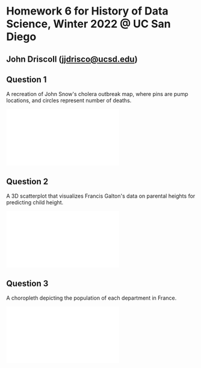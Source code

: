 # Homework 6 for History of Data Science, Winter 2022 @ UC San Diego
## John Driscoll (jjdrisco@ucsd.edu)

## Question 1
A recreation of John Snow's cholera outbreak map, where pins are pump locations, and circles represent number of deaths.
<iframe src='snow-map.html' frameBorder=0></iframe>
<br>

## Question 2
A 3D scatterplot that visualizes Francis Galton's data on parental heights for predicting child height.
<iframe src='galton_fig.html' frameBorder=0></iframe>
<br>

## Question 3
A choropleth depicting the population of each department in France.
<iframe src='france_fig.html' frameBorder=0></iframe>
